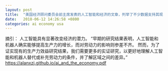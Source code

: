 ```yaml
---
layout: post
title:  "美国经济顾问委员会前主席发表的人工智能和经济的文章，列举了不少数据支持其观点"
date:   2018-06-12 14:26:58 +0800
categories: ai economy usa 
---
```


摘引：
人工智能具有显著改变经济的潜力。 “早期的研究结果表明，人工智能和机器人确实能够提高生产力的增长，而对劳动力的影响则参差不齐。
然而，为了证实现有的生产力效益研究结果，我们需要更多的实证研究，以更好地理解人工智能和机器人替代或补充劳动力的条件，并了解区域之间的差异。”
https://alanxzj.github.io/ai_and_the_economy.pdf
